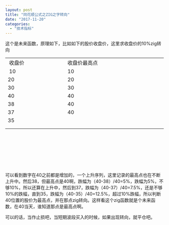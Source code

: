 ```yaml
---
layout: post
title: "同花顺公式之ZIG之字转向"
date: "2017-11-20"
categories: 
  - "技术指标"
---
```


这个是未来函数，原理如下，比如如下的股价收盘价，这里求收盘价的10%zig转向

<table style="height: 315px;" width="377"><tbody><tr><td style="width: 294px;">&nbsp;收盘价</td><td style="width: 521px;">收盘价最高点</td></tr><tr><td style="width: 294px;">&nbsp;10</td><td style="width: 521px;">10</td></tr><tr><td style="width: 294px;">20</td><td style="width: 521px;">20</td></tr><tr><td style="width: 294px;">30</td><td style="width: 521px;">30</td></tr><tr><td style="width: 294px;">40</td><td style="width: 521px;">40</td></tr><tr><td style="width: 294px;">38</td><td style="width: 521px;">40</td></tr><tr><td style="width: 294px;">37</td><td style="width: 521px;">40</td></tr><tr><td style="width: 294px;">35</td><td style="width: 521px;"></td></tr><tr><td style="width: 294px;"></td><td style="width: 521px;"></td></tr><tr><td style="width: 294px;"></td><td style="width: 521px;"></td></tr></tbody></table>

 

可以看到数字在40之前都是增加的，一个上升序列，这里记录的最高点也在不断上升中。然后38，但最高点是40啊，跌幅为（40-38）/40=5%，跌幅为5%，不够10%，所以还算在上升中，然后到37，跌幅为（40-37）/40=7.5%，还是不够10%的跌幅，直到35，跌幅为（40-35）/40=12.5%，超过10%跌幅，所以判断40位置的股价为最高点，并在那点zig转向。这样看这个zig函数就是个未来函数，在40当天，谁知道那点是最高点啊。

可以的话，当作止损吧，当短期波段买入的时候，如果出现转向，就平仓吧。
